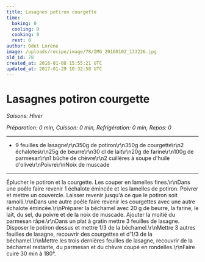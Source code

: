```yaml
---
title: Lasagnes potiron courgette
time:
  baking: 0
  cooling: 0
  cooking: 0
  rest: 0
author: Odet Lorène
image: /uploads/recipe/image/78/IMG_20160102_133226.jpg
old_id: 78
created_at: 2016-01-08 15:55:21 UTC
updated_at: 2017-01-29 10:32:58 UTC
---
```


# Lasagnes potiron courgette

_Saisons: Hiver_

_Préparation: 0 min, Cuisson: 0 min, Refrigération: 0 min, Repos: 0_

---

- 9 feuilles de lasagne\r\n350g de potiron\r\n350g de courgette\r\n2 échalotes\r\n25g de beurre\r\n30 cl de lait\r\n20g de farine\r\n100g de parmesan\r\n1 bûche de chèvre\r\n2 cuillères à soupe d'huile d'olive\r\nPoivre\r\nNoix de muscade

---

Éplucher le potiron et la courgette. Les couper en lamelles fines.\r\nDans une poêle faire revenir 1 échalote émincée et les lamelles de potiron. Poivrer et mettre un couvercle. Laisser revenir jusqu'à ce que le potiron soit ramolli.\r\nDans une autre poêle faire revenir les courgettes avec une autre échalote émincée.\r\nPréparer la béchamel avec 20 g de beurre, la farine, le lait, du sel, du poivre et de la noix de muscade. Ajouter la moitié du parmesan râpé.\r\nDans un plat à gratin mettre 3 feuilles de lasagne. Disposer le potiron dessus et mettre 1/3 de la béchamel.\r\nMettre 3 autres feuilles de lasagne, recouvrir des courgettes et d'1/3 de la béchamel.\r\nMettre les trois dernières feuilles de lasagne, recouvrir de la béchamel restante, du parmesan et du chèvre coupé en rondelles.\r\nFaire cuire 30 min à 180°.
